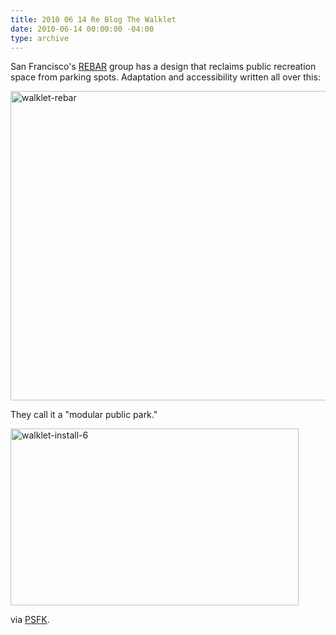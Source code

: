 ```yaml
---
title: 2010 06 14 Re Blog The Walklet
date: 2010-06-14 00:00:00 -04:00
type: archive
---
```


<p>San Francisco's <a href="http://www.rebargroup.org/projects/walklet/">REBAR</a> group has a design that reclaims public recreation space from parking spots. Adaptation and accessibility written all over this:</p>
<p><a href="http://ablersite.files.wordpress.com/2010/06/walklet-rebar.jpg"><img class="alignnone size-full wp-image-4634" alt="walklet-rebar" src="{{ site.baseurl }}/uploads/walklet-rebar.jpg" width="610" height="495" /></a></p>
<p>They call it a "modular public park."</p>
<p><a href="http://ablersite.files.wordpress.com/2010/06/walklet-install-6.jpg"><img class="alignnone size-full wp-image-4636" alt="walklet-install-6" src="{{ site.baseurl }}/uploads/walklet-install-6.jpg" width="461" height="283" /></a></p>
<p>via <a href="http://www.psfk.com/2010/05/walklet-creates-public-spaces-from-excess-roadways.html">PSFK</a>.</p>
